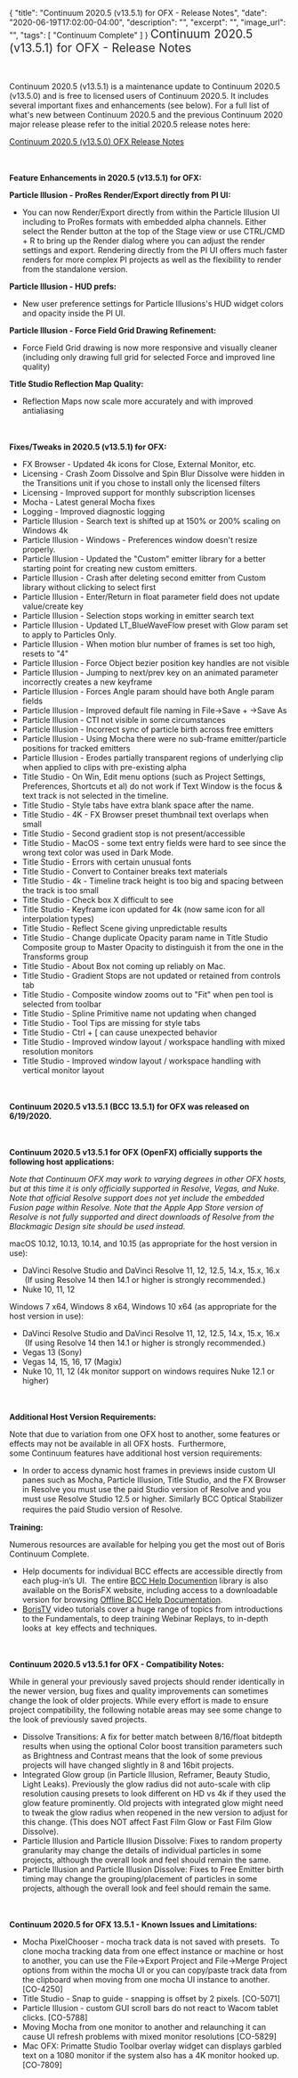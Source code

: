{
  "title": "Continuum 2020.5 (v13.5.1) for OFX - Release Notes",
  "date": "2020-06-19T17:02:00-04:00",
  "description": "",
  "excerpt": "",
  "image_url": "",
  "tags": [
    "Continuum Complete"
  ]
}
<span style="color: rgb(40, 40, 40); font-size: 1.5em; word-spacing: 0.5px;">Continuum 2020.5 (v13.5.1) for OFX - Release Notes</span>

<span style="font-size: 1rem;"> </span>

Continuum 2020.5 (v13.5.1) is a maintenance update to Continuum 2020.5 (v13.5.0) and is free to licensed users of Continuum 2020.5.  It includes several important fixes and enhancements (see below).  For a full list of what's new between Continuum 2020.5 and the previous Continuum 2020 major release please refer to the initial 2020.5 release notes here:

[Continuum 2020.5 (v13.5.0) OFX Release Notes](/release-notes/continuum-2020-5-v13-5-0-for-ofx-release-notes/)

<span style="font-size: 1rem;"> </span>

**Feature Enhancements in 2020.5 (v13.5.1) for OFX:**

**Particle Illusion - ProRes Render/Export directly from PI UI:**

* You can now Render/Export directly from within the Particle Illusion UI including to ProRes formats with embedded alpha channels.  Either select the Render button at the top of the Stage view or use CTRL/CMD + R to bring up the Render dialog where you can adjust the render settings and export.  Rendering directly from the PI UI offers much faster renders for more complex PI projects as well as the flexibility to render from the standalone version.

**Particle Illusion - HUD prefs:**

* New user preference settings for Particle Illusions's HUD widget colors and opacity inside the PI UI.

**Particle Illusion - Force Field Grid Drawing Refinement:**

* Force Field Grid drawing is now more responsive and visually cleaner (including only drawing full grid for selected Force and improved line quality)

**Title Studio Reflection Map Quality:**

* Reflection Maps now scale more accurately and with improved antialiasing

<span style="font-size: 1rem;"> </span>

**Fixes/Tweaks in 2020.5 (v13.5.1) for OFX:**

* FX Browser - Updated 4k icons for Close, External Monitor, etc.
* Licensing - Crash Zoom Dissolve and Spin Blur Dissolve were hidden in the Transitions unit if you chose to install only the licensed filters
* Licensing - Improved support for monthly subscription licenses
* Mocha - Latest general Mocha fixes
* Logging - Improved diagnostic logging
* Particle Illusion - Search text is shifted up at 150% or 200% scaling on Windows 4k
* Particle Illusion - Windows - Preferences window doesn't resize properly.
* Particle Illusion - Updated the "Custom" emitter library for a better starting point for creating new custom emitters.
* Particle Illusion - Crash after deleting second emitter from Custom library without clicking to select first
* Particle Illusion - Enter/Return in float parameter field does not update value/create key
* Particle Illusion - Selection stops working in emitter search text
* Particle Illusion - Updated LT_BlueWaveFlow preset with Glow param set to apply to Particles Only.
* Particle Illusion - When motion blur number of frames is set too high, resets to "4"
* Particle Illusion - Force Object bezier position key handles are not visible
* Particle Illusion - Jumping to next/prev key on an animated parameter incorrectly creates a new keyframe
* Particle Illusion - Forces Angle param should have both Angle param fields
* Particle Illusion - Improved default file naming in File->Save + ->Save As
* Particle Illusion - CTI not visible in some circumstances
* Particle Illusion - Incorrect sync of particle birth across free emitters
* Particle Illusion - Using Mocha there were no sub-frame emitter/particle positions for tracked emitters
* Particle Illusion - Erodes partially transparent regions of underlying clip when applied to clips with pre-existing alpha
* Title Studio - On Win, Edit menu options (such as Project Settings, Preferences, Shortcuts et al) do not work if Text Window is the focus & text track is not selected in the timeline.
* Title Studio - Style tabs have extra blank space after the name.
* Title Studio - 4K - FX Browser preset thumbnail text overlaps when small
* Title Studio - Second gradient stop is not present/accessible
* Title Studio - MacOS - some text entry fields were hard to see since the wrong text color was used in Dark Mode.
* Title Studio - Errors with certain unusual fonts
* Title Studio - Convert to Container breaks text materials
* Title Studio - 4k - Timeline track height is too big and spacing between the track is too small
* Title Studio - Check box X difficult to see
* Title Studio - Keyframe icon updated for 4k (now same icon for all interpolation types)
* Title Studio - Reflect Scene giving unpredictable results
* Title Studio - Change duplicate Opacity param name in Title Studio Composite group to Master Opacity to distinguish it from the one in the Transforms group
* Title Studio - About Box not coming up reliably on Mac.
* Title Studio - Gradient Stops are not updated or retained from controls tab
* Title Studio - Composite window zooms out to "Fit" when pen tool is selected from toolbar
* Title Studio - Spline Primitive name not updating when changed
* Title Studio - Tool Tips are missing for style tabs
* Title Studio - Ctrl + \[ can cause unexpected behavior
* Title Studio - Improved window layout / workspace handling with mixed resolution monitors
* Title Studio - Improved window layout / workspace handling with vertical monitor layout

<span style="font-size: 1rem;"> </span>

**Continuum 2020.5 v13.5.1 (BCC 13.5.1) for OFX was released on 6/19/2020.**

<span style="font-size: 1rem;"> </span>

**Continuum 2020.5 v13.5.1 for OFX (OpenFX) officially supports the following host applications:**

_Note that Continuum OFX may work to varying degrees in other OFX hosts, but at this time it is only officially supported in Resolve, Vegas, and Nuke.  Note that official Resolve support does not yet include the embedded Fusion page within Resolve.  Note that the Apple App Store version of Resolve is not fully supported and direct downloads of Resolve from the Blackmagic Design site should be used instead._

macOS 10.12, 10.13, 10.14, and 10.15 (as appropriate for the host version in use):

* DaVinci Resolve Studio and DaVinci Resolve 11, 12, 12.5, 14.x, 15.x, 16.x  (If using Resolve 14 then 14.1 or higher is strongly recommended.)
* Nuke 10, 11, 12

Windows 7 x64, Windows 8 x64, Windows 10 x64 (as appropriate for the host version in use):

* DaVinci Resolve Studio and DaVinci Resolve 11, 12, 12.5, 14.x, 15.x, 16.x  (If using Resolve 14 then 14.1 or higher is strongly recommended.)
* Vegas 13 (Sony)
* Vegas 14, 15, 16, 17 (Magix)
* Nuke 10, 11, 12 (4k monitor support on windows requires Nuke 12.1 or higher)

<span style="font-size: 1rem;"> </span>

**Additional Host Version Requirements:**

Note that due to variation from one OFX host to another, some features or effects may not be available in all OFX hosts.  Furthermore, some Continuum features have additional host version requirements:

* In order to access dynamic host frames in previews inside custom UI panes such as Mocha, Particle Illusion, Title Studio, and the FX Browser in Resolve you must use the paid Studio version of Resolve and you must use Resolve Studio 12.5 or higher.  Similarly BCC Optical Stabilizer requires the paid Studio version of Resolve.<span style="font-size: 1rem;"> </span>

**Training:**

Numerous resources are available for helping you get the most out of Boris Continuum Complete.

* Help documents for individual BCC effects are accessible directly from each plug-in’s UI.  The entire [BCC Help Documention](/documentation/continuum/bcc-user-guide/ "BCC Help Documentation") library is also available on the BorisFX website, including access to a downloadable version for browsing [Offline BCC Help Documentation](https://cdn.borisfx.com/borisfx/store/BCC2019Documentation.zip "Offline Downloadable BCC Help Documentation").
* [BorisTV](/videos/) video tutorials cover a huge range of topics from introductions to the Fundamentals, to deep training Webinar Replays, to in-depth looks at  key effects and techniques.

<span style="font-size: 1rem;"> </span>

**Continuum 2020.5 v13.5.1 for OFX - Compatibility Notes:**

While in general your previously saved projects should render identically in the newer version, bug fixes and quality improvements can sometimes change the look of older projects. While every effort is made to ensure project compatibility, the following notable areas may see some change to the look of previously saved projects.

* Dissolve Transitions: A fix for better match between 8/16/float bitdepth results when using the optional Color boost transition parameters such as Brightness and Contrast means that the look of some previous projects will have changed slightly in 8 and 16bit projects.
* Integrated Glow group (in Particle Illusion, Reframer, Beauty Studio, Light Leaks).  Previously the glow radius did not auto-scale with clip resolution causing presets to look different on HD vs 4k if they used the glow feature prominently.  Old projects with integrated glow might need to tweak the glow radius when reopened in the new version to adjust for this change.  (This does NOT affect Fast Film Glow or Fast Film Glow Dissolve).
* Particle Illusion and Particle Illusion Dissolve:  Fixes to random property granularity may change the details of individual particles in some projects, although the overall look and feel should remain the same.
* Particle Illusion and Particle Illusion Dissolve:  Fixes to Free Emitter birth timing may change the grouping/placement of particles in some projects, although the overall look and feel should remain the same.

<span style="font-size: 1rem;"> </span>

**Continuum 2020.5 for OFX 13.5.1 - Known Issues and Limitations:**

* Mocha PixelChooser - mocha track data is not saved with presets.  To clone mocha tracking data from one effect instance or machine or host to another, you can use the File->Export Project and File->Merge Project options from within the mocha UI or you can copy/paste track data from the clipboard when moving from one mocha UI instance to another. \[CO-4250\]
* Title Studio - Snap to guide - snapping is offset by 2 pixels. \[CO-5071\]
* Particle Illusion - custom GUI scroll bars do not react to Wacom tablet clicks. \[CO-5788\]
* Moving Mocha from one monitor to another and relaunching it can cause UI refresh problems with mixed monitor resolutions \[CO-5829\]
* Mac OFX: Primatte Studio Toolbar overlay widget can displays garbled text on a 1080 monitor if the system also has a 4K monitor hooked up. \[CO-7809\]

<div id="ext-gen9245"> </div>
